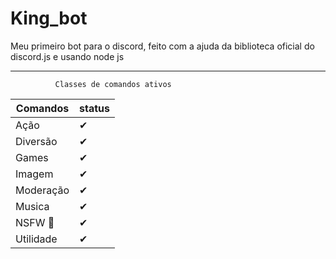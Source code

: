 # King_bot
Meu primeiro bot para o discord, feito com a ajuda da biblioteca oficial do discord.js e usando node js
<br>
******************
              Classes de comandos ativos
| Comandos    | status |
| ----|---|
| Ação  	| ✔ |
| Diversão  	| ✔	|
| Games  	| ✔	|
| Imagem  	| ✔	|
| Moderação  	| ✔	|
| Musica 	| ✔	|
| NSFW 🔞	| ✔	|
| Utilidade 	| ✔	|

